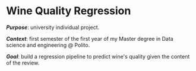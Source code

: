 # Wine Quality Regression
***Purpose***: university individual project.

***Context***: first semester of the first year of my Master degree in Data science and engineering @ Polito.

***Goal***: build a regression pipeline to predict wine's quality given the content of the review.
